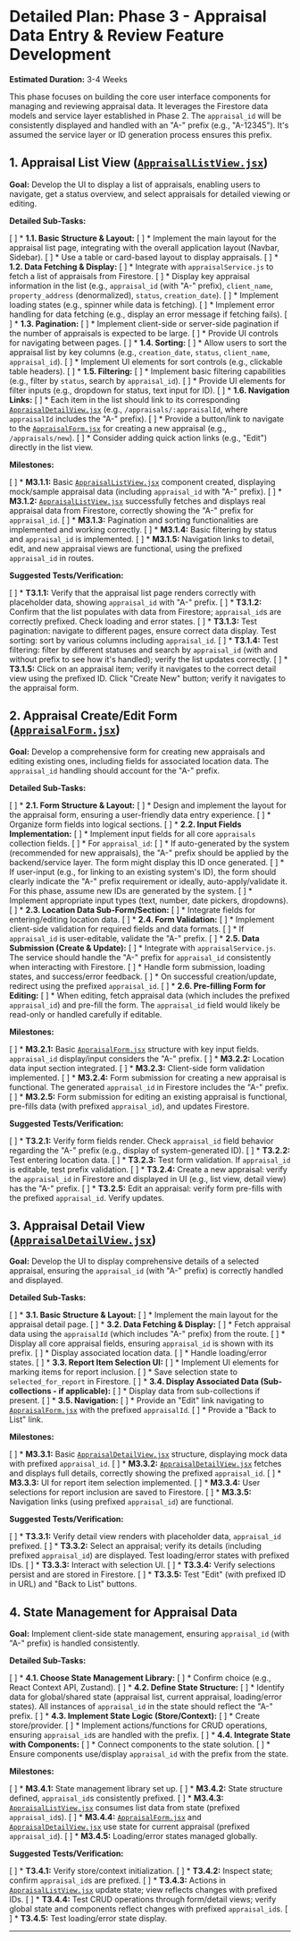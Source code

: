 # Detailed Plan: Phase 3 - Appraisal Data Entry & Review Feature Development

**Estimated Duration:** 3-4 Weeks

This phase focuses on building the core user interface components for managing and reviewing appraisal data. It leverages the Firestore data models and service layer established in Phase 2. The `appraisal_id` will be consistently displayed and handled with an "A-" prefix (e.g., "A-12345"). It's assumed the service layer or ID generation process ensures this prefix.

## 1. Appraisal List View ([`AppraisalListView.jsx`](AppraisalListView.jsx))

**Goal:** Develop the UI to display a list of appraisals, enabling users to navigate, get a status overview, and select appraisals for detailed viewing or editing.

**Detailed Sub-Tasks:**

[ ] *   **1.1. Basic Structure & Layout:**
[ ]     *   Implement the main layout for the appraisal list page, integrating with the overall application layout (Navbar, Sidebar).
[ ]     *   Use a table or card-based layout to display appraisals.
[ ] *   **1.2. Data Fetching & Display:**
[ ]     *   Integrate with `appraisalService.js` to fetch a list of appraisals from Firestore.
[ ]     *   Display key appraisal information in the list (e.g., `appraisal_id` (with "A-" prefix), `client_name`, `property_address` (denormalized), `status`, `creation_date`).
[ ]     *   Implement loading states (e.g., spinner while data is fetching).
[ ]     *   Implement error handling for data fetching (e.g., display an error message if fetching fails).
[ ] *   **1.3. Pagination:**
[ ]     *   Implement client-side or server-side pagination if the number of appraisals is expected to be large.
[ ]     *   Provide UI controls for navigating between pages.
[ ] *   **1.4. Sorting:**
[ ]     *   Allow users to sort the appraisal list by key columns (e.g., `creation_date`, `status`, `client_name`, `appraisal_id`).
[ ]     *   Implement UI elements for sort controls (e.g., clickable table headers).
[ ] *   **1.5. Filtering:**
[ ]     *   Implement basic filtering capabilities (e.g., filter by `status`, search by `appraisal_id`).
[ ]     *   Provide UI elements for filter inputs (e.g., dropdown for status, text input for ID).
[ ] *   **1.6. Navigation Links:**
[ ]     *   Each item in the list should link to its corresponding [`AppraisalDetailView.jsx`](AppraisalDetailView.jsx) (e.g., `/appraisals/:appraisalId`, where `appraisalId` includes the "A-" prefix).
[ ]     *   Provide a button/link to navigate to the [`AppraisalForm.jsx`](AppraisalForm.jsx) for creating a new appraisal (e.g., `/appraisals/new`).
[ ]     *   Consider adding quick action links (e.g., "Edit") directly in the list view.

**Milestones:**

[ ] *   **M3.1.1:** Basic [`AppraisalListView.jsx`](AppraisalListView.jsx) component created, displaying mock/sample appraisal data (including `appraisal_id` with "A-" prefix).
[ ] *   **M3.1.2:** [`AppraisalListView.jsx`](AppraisalListView.jsx) successfully fetches and displays real appraisal data from Firestore, correctly showing the "A-" prefix for `appraisal_id`.
[ ] *   **M3.1.3:** Pagination and sorting functionalities are implemented and working correctly.
[ ] *   **M3.1.4:** Basic filtering by status and `appraisal_id` is implemented.
[ ] *   **M3.1.5:** Navigation links to detail, edit, and new appraisal views are functional, using the prefixed `appraisal_id` in routes.

**Suggested Tests/Verification:**

[ ] *   **T3.1.1:** Verify that the appraisal list page renders correctly with placeholder data, showing `appraisal_id` with "A-" prefix.
[ ] *   **T3.1.2:** Confirm that the list populates with data from Firestore; `appraisal_id`s are correctly prefixed. Check loading and error states.
[ ] *   **T3.1.3:** Test pagination: navigate to different pages, ensure correct data display. Test sorting: sort by various columns including `appraisal_id`.
[ ] *   **T3.1.4:** Test filtering: filter by different statuses and search by `appraisal_id` (with and without prefix to see how it's handled); verify the list updates correctly.
[ ] *   **T3.1.5:** Click on an appraisal item; verify it navigates to the correct detail view using the prefixed ID. Click "Create New" button; verify it navigates to the appraisal form.

## 2. Appraisal Create/Edit Form ([`AppraisalForm.jsx`](AppraisalForm.jsx))

**Goal:** Develop a comprehensive form for creating new appraisals and editing existing ones, including fields for associated location data. The `appraisal_id` handling should account for the "A-" prefix.

**Detailed Sub-Tasks:**

[ ] *   **2.1. Form Structure & Layout:**
[ ]     *   Design and implement the layout for the appraisal form, ensuring a user-friendly data entry experience.
[ ]     *   Organize form fields into logical sections.
[ ] *   **2.2. Input Fields Implementation:**
[ ]     *   Implement input fields for all core `appraisals` collection fields.
[ ]     *   For `appraisal_id`:
[ ]         *   If auto-generated by the system (recommended for new appraisals), the "A-" prefix should be applied by the backend/service layer. The form might display this ID once generated.
[ ]         *   If user-input (e.g., for linking to an existing system's ID), the form should clearly indicate the "A-" prefix requirement or ideally, auto-apply/validate it. For this phase, assume new IDs are generated by the system.
[ ]     *   Implement appropriate input types (text, number, date pickers, dropdowns).
[ ] *   **2.3. Location Data Sub-Form/Section:**
[ ]     *   Integrate fields for entering/editing location data.
[ ] *   **2.4. Form Validation:**
[ ]     *   Implement client-side validation for required fields and data formats.
[ ]     *   If `appraisal_id` is user-editable, validate the "A-" prefix.
[ ] *   **2.5. Data Submission (Create & Update):**
[ ]     *   Integrate with `appraisalService.js`. The service should handle the "A-" prefix for `appraisal_id` consistently when interacting with Firestore.
[ ]     *   Handle form submission, loading states, and success/error feedback.
[ ]     *   On successful creation/update, redirect using the prefixed `appraisal_id`.
[ ] *   **2.6. Pre-filling Form for Editing:**
[ ]     *   When editing, fetch appraisal data (which includes the prefixed `appraisal_id`) and pre-fill the form. The `appraisal_id` field would likely be read-only or handled carefully if editable.

**Milestones:**

[ ] *   **M3.2.1:** Basic [`AppraisalForm.jsx`](AppraisalForm.jsx) structure with key input fields. `appraisal_id` display/input considers the "A-" prefix.
[ ] *   **M3.2.2:** Location data input section integrated.
[ ] *   **M3.2.3:** Client-side form validation implemented.
[ ] *   **M3.2.4:** Form submission for creating a new appraisal is functional. The generated `appraisal_id` in Firestore includes the "A-" prefix.
[ ] *   **M3.2.5:** Form submission for editing an existing appraisal is functional, pre-fills data (with prefixed `appraisal_id`), and updates Firestore.

**Suggested Tests/Verification:**

[ ] *   **T3.2.1:** Verify form fields render. Check `appraisal_id` field behavior regarding the "A-" prefix (e.g., display of system-generated ID).
[ ] *   **T3.2.2:** Test entering location data.
[ ] *   **T3.2.3:** Test form validation. If `appraisal_id` is editable, test prefix validation.
[ ] *   **T3.2.4:** Create a new appraisal: verify the `appraisal_id` in Firestore and displayed in UI (e.g., list view, detail view) has the "A-" prefix.
[ ] *   **T3.2.5:** Edit an appraisal: verify form pre-fills with the prefixed `appraisal_id`. Verify updates.

## 3. Appraisal Detail View ([`AppraisalDetailView.jsx`](AppraisalDetailView.jsx))

**Goal:** Develop the UI to display comprehensive details of a selected appraisal, ensuring the `appraisal_id` (with "A-" prefix) is correctly handled and displayed.

**Detailed Sub-Tasks:**

[ ] *   **3.1. Basic Structure & Layout:**
[ ]     *   Implement the main layout for the appraisal detail page.
[ ] *   **3.2. Data Fetching & Display:**
[ ]     *   Fetch appraisal data using the `appraisalId` (which includes "A-" prefix) from the route.
[ ]     *   Display all core appraisal fields, ensuring `appraisal_id` is shown with its prefix.
[ ]     *   Display associated location data.
[ ]     *   Handle loading/error states.
[ ] *   **3.3. Report Item Selection UI:**
[ ]     *   Implement UI elements for marking items for report inclusion.
[ ]     *   Save selection state to `selected_for_report` in Firestore.
[ ] *   **3.4. Display Associated Data (Sub-collections - if applicable):**
[ ]     *   Display data from sub-collections if present.
[ ] *   **3.5. Navigation:**
[ ]     *   Provide an "Edit" link navigating to [`AppraisalForm.jsx`](AppraisalForm.jsx) with the prefixed `appraisalId`.
[ ]     *   Provide a "Back to List" link.

**Milestones:**

[ ] *   **M3.3.1:** Basic [`AppraisalDetailView.jsx`](AppraisalDetailView.jsx) structure, displaying mock data with prefixed `appraisal_id`.
[ ] *   **M3.3.2:** [`AppraisalDetailView.jsx`](AppraisalDetailView.jsx) fetches and displays full details, correctly showing the prefixed `appraisal_id`.
[ ] *   **M3.3.3:** UI for report item selection implemented.
[ ] *   **M3.3.4:** User selections for report inclusion are saved to Firestore.
[ ] *   **M3.3.5:** Navigation links (using prefixed `appraisal_id`) are functional.

**Suggested Tests/Verification:**

[ ] *   **T3.3.1:** Verify detail view renders with placeholder data, `appraisal_id` prefixed.
[ ] *   **T3.3.2:** Select an appraisal; verify its details (including prefixed `appraisal_id`) are displayed. Test loading/error states with prefixed IDs.
[ ] *   **T3.3.3:** Interact with selection UI.
[ ] *   **T3.3.4:** Verify selections persist and are stored in Firestore.
[ ] *   **T3.3.5:** Test "Edit" (with prefixed ID in URL) and "Back to List" buttons.

## 4. State Management for Appraisal Data

**Goal:** Implement client-side state management, ensuring `appraisal_id` (with "A-" prefix) is handled consistently.

**Detailed Sub-Tasks:**

[ ] *   **4.1. Choose State Management Library:**
[ ]     *   Confirm choice (e.g., React Context API, Zustand).
[ ] *   **4.2. Define State Structure:**
[ ]     *   Identify data for global/shared state (appraisal list, current appraisal, loading/error states). All instances of `appraisal_id` in the state should reflect the "A-" prefix.
[ ] *   **4.3. Implement State Logic (Store/Context):**
[ ]     *   Create store/provider.
[ ]     *   Implement actions/functions for CRUD operations, ensuring `appraisal_id`s are handled with the prefix.
[ ] *   **4.4. Integrate State with Components:**
[ ]     *   Connect components to the state solution.
[ ]     *   Ensure components use/display `appraisal_id` with the prefix from the state.

**Milestones:**

[ ] *   **M3.4.1:** State management library set up.
[ ] *   **M3.4.2:** State structure defined, `appraisal_id`s consistently prefixed.
[ ] *   **M3.4.3:** [`AppraisalListView.jsx`](AppraisalListView.jsx) consumes list data from state (prefixed `appraisal_id`s).
[ ] *   **M3.4.4:** [`AppraisalForm.jsx`](AppraisalForm.jsx) and [`AppraisalDetailView.jsx`](AppraisalDetailView.jsx) use state for current appraisal (prefixed `appraisal_id`).
[ ] *   **M3.4.5:** Loading/error states managed globally.

**Suggested Tests/Verification:**

[ ] *   **T3.4.1:** Verify store/context initialization.
[ ] *   **T3.4.2:** Inspect state; confirm `appraisal_id`s are prefixed.
[ ] *   **T3.4.3:** Actions in [`AppraisalListView.jsx`](AppraisalListView.jsx) update state; view reflects changes with prefixed IDs.
[ ] *   **T3.4.4:** Test CRUD operations through form/detail views; verify global state and components reflect changes with prefixed `appraisal_id`s.
[ ] *   **T3.4.5:** Test loading/error state display.

---